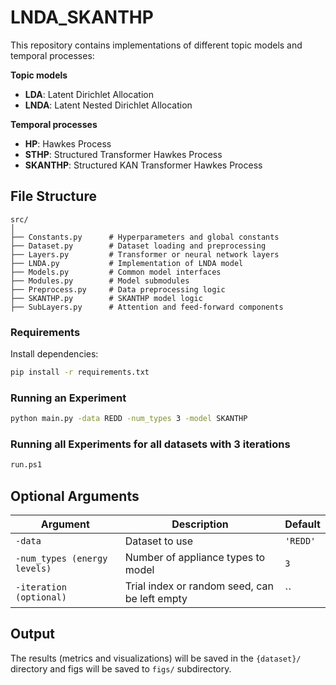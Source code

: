 # LNDA_SKANTHP

This repository contains implementations of different topic models and temporal processes:

**Topic models**
- **LDA**: Latent Dirichlet Allocation
- **LNDA**: Latent Nested Dirichlet Allocation

**Temporal processes**
- **HP**: Hawkes Process
- **STHP**: Structured Transformer Hawkes Process
- **SKANTHP**: Structured KAN Transformer Hawkes Process

## File Structure

```
src/
│
├── Constants.py      # Hyperparameters and global constants
├── Dataset.py        # Dataset loading and preprocessing
├── Layers.py         # Transformer or neural network layers
├── LNDA.py           # Implementation of LNDA model
├── Models.py         # Common model interfaces
├── Modules.py        # Model submodules
├── Preprocess.py     # Data preprocessing logic
├── SKANTHP.py        # SKANTHP model logic
├── SubLayers.py      # Attention and feed-forward components
```

### Requirements
Install dependencies:

```bash
pip install -r requirements.txt
```

### Running an Experiment

```bash
python main.py -data REDD -num_types 3 -model SKANTHP
```

### Running all Experiments for all datasets with 3 iterations

```bash
run.ps1
```

## Optional Arguments

| Argument                     | Description                                   | Default  |
|------------------------------|-----------------------------------------------|----------|
| `-data`                      | Dataset to use                                | `'REDD'` |
| `-num_types (energy levels)` | Number of appliance types to model            | `3`      |
| `-iteration (optional)`      | Trial index or random seed, can be left empty | ``       |

## Output

The results (metrics and visualizations) will be saved in the `{dataset}/` directory and figs will be saved to `figs/` subdirectory.
